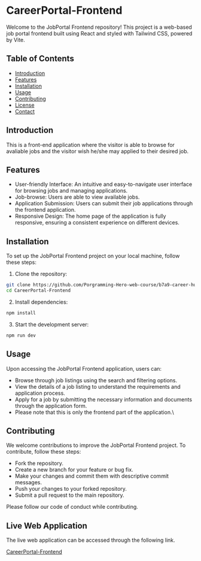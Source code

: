 # CareerPortal-Frontend
Welcome to the JobPortal Frontend repository! This project is a web-based job portal frontend built using React and styled with Tailwind CSS, powered by Vite.

## Table of Contents

- [Introduction](#introduction)
- [Features](#features)
- [Installation](#installation)
- [Usage](#usage)
- [Contributing](#contributing)
- [License](#license)
- [Contact](#contact)

## Introduction
This is a front-end application where the visitor is able to browse for avaliable jobs and the visitor wish he/she may applied to their desired job.

## Features
- User-friendly Interface: An intuitive and easy-to-navigate user interface for browsing jobs and managing applications.
- Job-browse: Users are able to view available jobs.
- Application Submission: Users can submit their job applications through the frontend application.
- Responsive Design: The home page of the application is fully responsive, ensuring a consistent experience on different devices.

## Installation

To set up the JobPortal Frontend project on your local machine, follow these steps:

1. Clone the repository:

```bash
git clone https://github.com/Porgramming-Hero-web-course/b7a9-career-hub-Rafid-Al-Ahsan.git
cd CareerPortal-Frontend
````

2. Install dependencies:
```bat
npm install
```

3. Start the development server:
```bat
npm run dev
```

## Usage
Upon accessing the JobPortal Frontend application, users can:

- Browse through job listings using the search and filtering options.
- View the details of a job listing to understand the requirements and application process.
- Apply for a job by submitting the necessary information and documents through the application form.
- Please note that this is only the frontend part of the application.\

## Contributing
We welcome contributions to improve the JobPortal Frontend project. To contribute, follow these steps:

- Fork the repository.
- Create a new branch for your feature or bug fix.
- Make your changes and commit them with descriptive commit messages.
- Push your changes to your forked repository.
- Submit a pull request to the main repository.

Please follow our code of conduct while contributing.

## Live Web Application
The live web application can be accessed through the following link.

[CareerPortal-Frontend](https://rafid-al-ahsan-assignment-09.netlify.app/)
